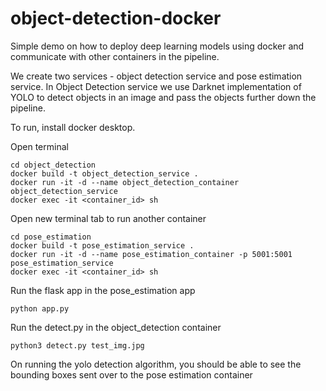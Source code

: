 # object-detection-docker

Simple demo on how to deploy deep learning models using docker and communicate with other containers in the pipeline.

We create two services - object detection service and pose estimation service.
In Object Detection service we use Darknet implementation of YOLO to detect objects in an image and pass the objects further down the pipeline.

To run, install docker desktop.

Open terminal
```
cd object_detection
docker build -t object_detection_service .
docker run -it -d --name object_detection_container object_detection_service
docker exec -it <container_id> sh
```

Open new terminal tab to run another container

```
cd pose_estimation
docker build -t pose_estimation_service .
docker run -it -d --name pose_estimation_container -p 5001:5001 pose_estimation_service
docker exec -it <container_id> sh
```

Run the flask app in the pose_estimation app
```
python app.py
```

Run the detect.py in the object_detection container
```
python3 detect.py test_img.jpg
```

On running the yolo detection algorithm, you should be able to see the bounding boxes sent over to the pose estimation container
